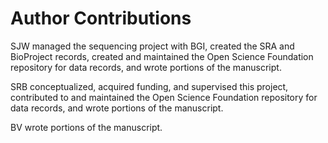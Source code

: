 # Author Contributions

SJW managed the sequencing project with BGI, created the SRA and BioProject records, created and maintained the Open Science Foundation repository for data records, and wrote portions of the manuscript.

SRB conceptualized, acquired funding, and supervised this project, contributed to and maintained the Open Science Foundation repository for data records, and wrote portions of the manuscript.

BV wrote portions of the manuscript.

